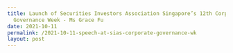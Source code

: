 ```yaml
---
title: Launch of Securities Investors Association Singapore’s 12th Corporate
  Governance Week - Ms Grace Fu
date: 2021-10-11
permalink: /2021-10-11-speech-at-sias-corporate-governance-wk
layout: post
---
```


